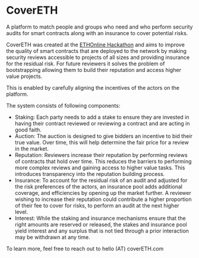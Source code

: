 # CoverETH
A platform to match people and groups who need and who perform security audits for smart contracts along with an insurance to cover potential risks.

CoverETH was created at the [ETHOnline Hackathon](https://ethonline.org) and aims to improve the quality of smart contracts that are deployed to the network by making security reviews accessible to projects of all sizes and providing insurance for the residual risk. 
For future reviewers it solves the problem of bootstrapping allowing them to build their reputation and access higher value projects. 

This is enabled by carefully aligning the incentives of the actors on the platform. 

The system consists of following components:
- Staking: Each party needs to add a stake to ensure they are invested in having their contract reviewed or reviewing a contract and are acting in good faith.
- Auction: The auction is designed to give bidders an incentive to bid their true value. Over time, this will help determine the fair price for a review in the market.
- Reputation: Reviewers increase their reputation by performing reviews of contracts that hold over time. This reduces the barriers to performing more complex reviews and gaining access to higher value tasks. This introduces transparency into the reputation building process.
- Insurance: To account for the residual risk of an audit and adjusted for the risk preferences of the actors, an insurance pool adds additional coverage, and efficiencies by opening up the market further. A reviewer wishing to increase their reputation could contribute a higher proportion of their fee to cover for risks, to perform an audit at the next higher level.
- Interest:  While the staking and insurance mechanisms ensure that the right amounts are reserved or released, the stakes and insurance pool yield interest and any surplus that is not tied through a prior interaction may be withdrawn at any time. 

To learn more, feel free to reach out to hello (AT) coverETH.com

